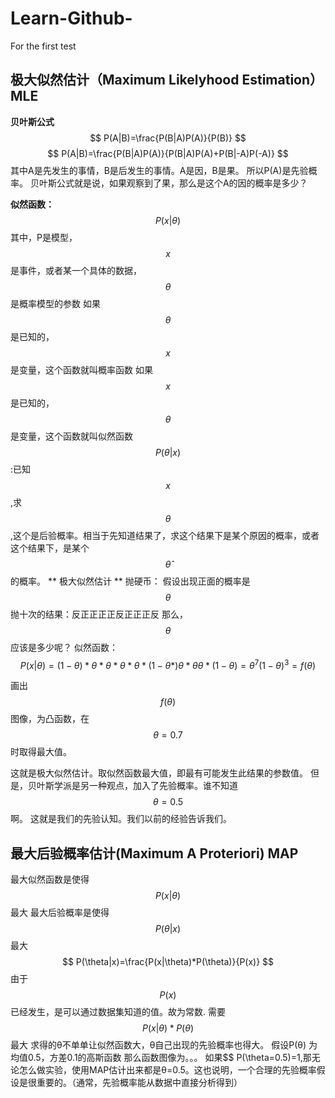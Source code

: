 # Learn-Github-
For the first test


## 极大似然估计（Maximum Likelyhood Estimation）MLE
**贝叶斯公式**
$$ P(A|B)=\frac{P(B|A)P(A)}{P(B)} $$
$$ P(A|B)=\frac{P(B|A)P(A)}{P(B|A)P(A)+P(B|-A)P(-A)} $$
其中A是先发生的事情，B是后发生的事情。A是因，B是果。
所以P(A)是先验概率。
贝叶斯公式就是说，如果观察到了果，那么是这个A的因的概率是多少？


**似然函数：**
$$ P(x|\theta) $$
其中，P是模型，$$x$$是事件，或者某一个具体的数据，$$\theta$$是概率模型的参数
如果$$\theta$$是已知的，$$x$$是变量，这个函数就叫概率函数
如果$$x$$是已知的，$$\theta$$是变量，这个函数就叫似然函数
$$P(\theta|x)$$:已知$$x$$,求$$\theta$$,这个是后验概率。相当于先知道结果了，求这个结果下是某个原因的概率，或者这个结果下，是某个$$\hat \theta $$的概率。
** 极大似然估计 **
抛硬币：
假设出现正面的概率是$$\theta$$
抛十次的结果：反正正正正反正正正反
那么，$$\theta$$应该是多少呢？
似然函数：
$$ P(x|\theta)=(1-\theta)*\theta*\theta*\theta*\theta*(1-\theta*)\theta*\theta\theta*(1-\theta)=\theta^7(1-\theta)^3 =f(\theta) $$

画出$$f(\theta)$$图像，为凸函数，在$$\theta=0.7$$时取得最大值。

这就是极大似然估计。取似然函数最大值，即最有可能发生此结果的参数值。
但是，贝叶斯学派是另一种观点，加入了先验概率。谁不知道$$\theta=0.5 $$啊。
这就是我们的先验认知。我们以前的经验告诉我们。
## 最大后验概率估计(Maximum A Proteriori) MAP

最大似然函数是使得$$ P(x|\theta)$$最大
最大后验概率是使得$$ P(\theta|x)$$最大
$$ P(\theta|x)=\frac{P(x|\theta)*P(\theta)}{P(x)} $$
由于$$P(x)$$已经发生，是可以通过数据集知道的值。故为常数.
需要$$ P(x|\theta)*P(\theta) $$最大
求得的θ不单单让似然函数大，θ自己出现的先验概率也得大。
假设P(θ) 为均值0.5，方差0.1的高斯函数
那么函数图像为。。。
如果$$ P(\theta=0.5)=1,那无论怎么做实验，使用MAP估计出来都是θ=0.5。这也说明，一个合理的先验概率假设是很重要的。（通常，先验概率能从数据中直接分析得到）
